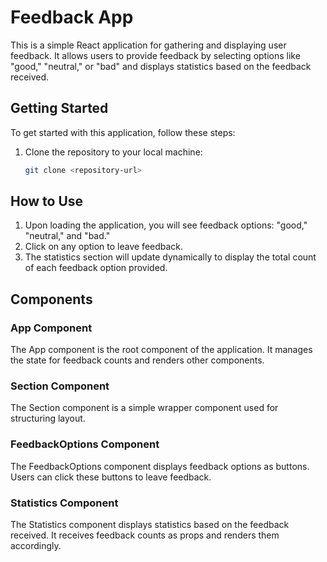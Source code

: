 # Feedback App

This is a simple React application for gathering and displaying user feedback. It allows users to provide feedback by selecting options like "good," "neutral," or "bad" and displays statistics based on the feedback received.

## Getting Started

To get started with this application, follow these steps:

1. Clone the repository to your local machine:

   ```bash
   git clone <repository-url>

 ## How to Use
1. Upon loading the application, you will see feedback options: "good," "neutral," and "bad."
2. Click on any option to leave feedback.
3. The statistics section will update dynamically to display the total count of each feedback option provided.


## Components
### App Component
The App component is the root component of the application. It manages the state for feedback counts and renders other components.

### Section Component
The Section component is a simple wrapper component used for structuring layout.

### FeedbackOptions Component
The FeedbackOptions component displays feedback options as buttons. Users can click these buttons to leave feedback.

### Statistics Component
The Statistics component displays statistics based on the feedback received. It receives feedback counts as props and renders them accordingly.